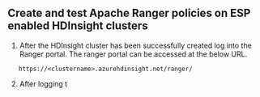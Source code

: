 ## Create and test Apache Ranger policies on ESP enabled HDInsight clusters

1. After the HDInsight cluster has been successfully created log into the Ranger portal. The ranger portal can be accessed at the below URL. 

````
   https://<clustername>.azurehdinsight.net/ranger/
````

2. After logging t
<!--stackedit_data:
eyJoaXN0b3J5IjpbMTU1ODMzODc0OCwxMDk1OTAzMDEwLC0yMD
g4NzQ2NjEyXX0=
-->